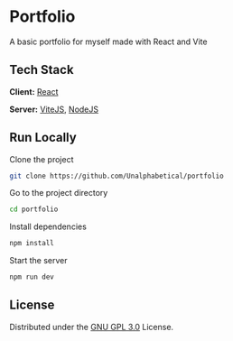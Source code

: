 # Portfolio

A basic portfolio for myself made with React and Vite


## Tech Stack

**Client:** [React](https://reactjs.org/) 

**Server:** [ViteJS](https://vitejs.dev/), [NodeJS](https://nodejs.org/en)
## Run Locally

Clone the project

```bash
git clone https://github.com/Unalphabetical/portfolio
```

Go to the project directory

```bash
cd portfolio
```

Install dependencies

```bash
npm install
```

Start the server

```bash
npm run dev
```


## License

Distributed under the [GNU GPL 3.0](https://choosealicense.com/licenses/gpl-3.0/) License.